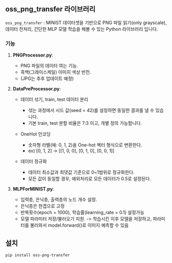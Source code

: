## oss_png_transfer 라이브러리

`oss_png_transfer` : MINIST 데이터셋을 기반으로 PNG 파일 읽기(only grayscale), 데이터 전처리, 간단한 MLP 모델 학습을 해볼 수 있는 Python 라이브러리 입니다.

### 기능
1. **PNGProcessor.py**:
   - PNG 파일의 데이터 여는 기능.
   - 흑백(그레이스케일) 이미지 색상 반전.
   - (JPG는 추후 업데이트 예정)

2. **DataPreProcessor.py**:
    - 데이터 섞기, train, test 데이터 분리
        - 섞는 과정에서 시드 값(seed = 42)를 설정하면 동일한 결과를 낼 수 있습니다.
        - 기본 train, test 분할 비율은 7:3 이고, 개별 정의 가능합니다.

    - OneHot 인코딩
        - 숫자형 라벨(예: 0, 1, 2)을 One-hot 벡터 형식으로 변환한다.
        - ex) [0, 1, 2] → [[1, 0, 0], [0, 1, 0], [0, 0, 1]]
        
    - 데이터 정규화
        - 데이터 최소값과 최댓값 기준으로 0~1범위로 정규화한다.
        - 모든 값이 동일할 경우, 예외처리로 모든 데이터가 0.5로 설정된다.

3. **MLPForMINIST.py**:
   - 입력층, 은닉층, 출력층의 노드 개수 설정.
   - 은닉층은 한겹으로 고정
   - 반복횟수(epoch = 1000), 학습률(learning_rate = 0.1) 설정가능
   - 모델 파라미터 저장/불러오기 지원.
   -> 학습시킨 이후 모델을 저장하고, 파라미터를 불러와서 model.forward()로 이미지 예측할 수 있음

## 설치
```bash
pip install oss-png-transfer
